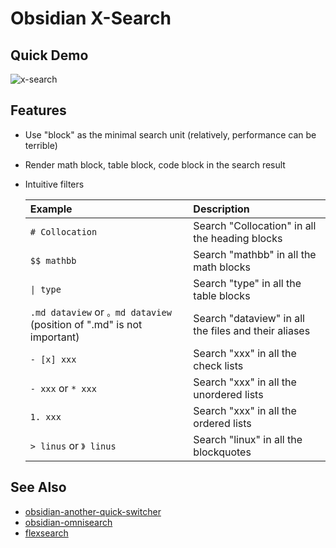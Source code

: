 # Obsidian X-Search

## Quick Demo

![x-search](https://user-images.githubusercontent.com/38722307/214887761-342e47ae-e7da-433d-b5bd-dd8e93afcb7a.gif)

## Features

- Use "block" as the minimal search unit (relatively, performance can be terrible)
- Render math block, table block, code block in the search result
- Intuitive filters

	| Example | Description |
	| :- | :- |
	| `# Collocation` | Search "Collocation" in all the heading blocks |
	| `$$ mathbb` | Search "mathbb" in all the math blocks | 
	| `\| type` | Search "type" in all the table blocks |
	| `.md dataview` or `。md dataview` (position of ".md" is not important) | Search "dataview" in all the files and their aliases |
	| `- [x] xxx` | Search "xxx" in all the check lists |
	| `- xxx` or `* xxx` | Search "xxx" in all the unordered lists  |
	| `1. xxx` | Search "xxx" in all the ordered lists |
	| `> linus` or `》 linus` | Search "linux" in all the blockquotes |  

## See Also

- [obsidian-another-quick-switcher](https://github.com/tadashi-aikawa/obsidian-another-quick-switcher)
- [obsidian-omnisearch](https://github.com/scambier/obsidian-omnisearch)
- [flexsearch](https://github.com/nextapps-de/flexsearch)
